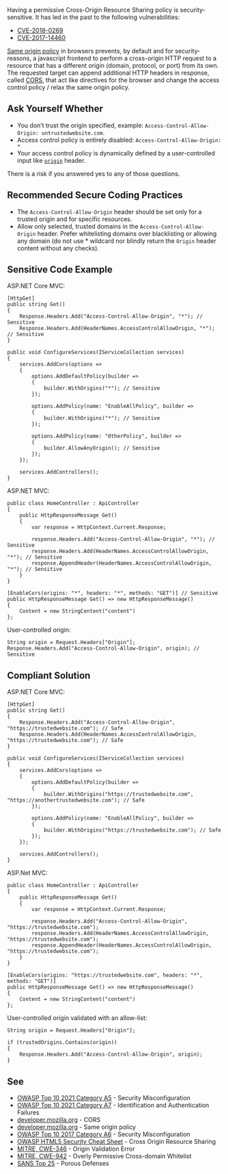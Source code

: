 Having a permissive Cross-Origin Resource Sharing policy is security-sensitive. It has led in the past to the following vulnerabilities:
 
- [CVE-2018-0269](http://cve.mitre.org/cgi-bin/cvename.cgi?name=CVE-2018-0269)
- [CVE-2017-14460](http://cve.mitre.org/cgi-bin/cvename.cgi?name=CVE-2017-14460)

[Same origin policy](https://developer.mozilla.org/en-US/docs/Web/Security/Same-origin_policy) in browsers prevents, by default and for security-reasons, a javascript frontend to perform a cross-origin HTTP request to a resource that has a different origin (domain, protocol, or port) from its own. The requested target can append additional HTTP headers in response, called [CORS](https://developer.mozilla.org/en-US/docs/Web/HTTP/CORS), that act like directives for the browser and change the access control policy / relax the same origin policy.
 
## Ask Yourself Whether

- You don’t trust the origin specified, example: `Access-Control-Allow-Origin: untrustedwebsite.com`.
- Access control policy is entirely disabled: `Access-Control-Allow-Origin: *`
- Your access control policy is dynamically defined by a user-controlled input like [`origin`](https://developer.mozilla.org/en-US/docs/Web/HTTP/Headers/Origin) header.

There is a risk if you answered yes to any of those questions.
 
## Recommended Secure Coding Practices

- The `Access-Control-Allow-Origin` header should be set only for a trusted origin and for specific resources.
- Allow only selected, trusted domains in the `Access-Control-Allow-Origin` header. Prefer whitelisting domains over blacklisting or
  allowing any domain (do not use \* wildcard nor blindly return the `Origin` header content without any checks).

## Sensitive Code Example
 
ASP.NET Core MVC:

    [HttpGet]
    public string Get()
    {
        Response.Headers.Add("Access-Control-Allow-Origin", "*"); // Sensitive
        Response.Headers.Add(HeaderNames.AccessControlAllowOrigin, "*"); // Sensitive
    }

    public void ConfigureServices(IServiceCollection services)
    {
        services.AddCors(options =>
        {
            options.AddDefaultPolicy(builder =>
            {
                builder.WithOrigins("*"); // Sensitive
            });
    
            options.AddPolicy(name: "EnableAllPolicy", builder =>
            {
                builder.WithOrigins("*"); // Sensitive
            });
    
            options.AddPolicy(name: "OtherPolicy", builder =>
            {
                builder.AllowAnyOrigin(); // Sensitive
            });
        });
    
        services.AddControllers();
    }

ASP.NET MVC:

    public class HomeController : ApiController
    {
        public HttpResponseMessage Get()
        {
            var response = HttpContext.Current.Response;
    
            response.Headers.Add("Access-Control-Allow-Origin", "*"); // Sensitive
            response.Headers.Add(HeaderNames.AccessControlAllowOrigin, "*"); // Sensitive
            response.AppendHeader(HeaderNames.AccessControlAllowOrigin, "*"); // Sensitive
        }
    }

    [EnableCors(origins: "*", headers: "*", methods: "GET")] // Sensitive
    public HttpResponseMessage Get() => new HttpResponseMessage()
    {
        Content = new StringContent("content")
    };

User-controlled origin:

    String origin = Request.Headers["Origin"];
    Response.Headers.Add("Access-Control-Allow-Origin", origin); // Sensitive

## Compliant Solution
 
ASP.NET Core MVC:

    [HttpGet]
    public string Get()
    {
        Response.Headers.Add("Access-Control-Allow-Origin", "https://trustedwebsite.com"); // Safe
        Response.Headers.Add(HeaderNames.AccessControlAllowOrigin, "https://trustedwebsite.com"); // Safe
    }

    public void ConfigureServices(IServiceCollection services)
    {
        services.AddCors(options =>
        {
            options.AddDefaultPolicy(builder =>
            {
                builder.WithOrigins("https://trustedwebsite.com", "https://anothertrustedwebsite.com"); // Safe
            });
    
            options.AddPolicy(name: "EnableAllPolicy", builder =>
            {
                builder.WithOrigins("https://trustedwebsite.com"); // Safe
            });
        });
    
        services.AddControllers();
    }

ASP.Net MVC:

    public class HomeController : ApiController
    {
        public HttpResponseMessage Get()
        {
            var response = HttpContext.Current.Response;
    
            response.Headers.Add("Access-Control-Allow-Origin", "https://trustedwebsite.com");
            response.Headers.Add(HeaderNames.AccessControlAllowOrigin, "https://trustedwebsite.com");
            response.AppendHeader(HeaderNames.AccessControlAllowOrigin, "https://trustedwebsite.com");
        }
    }

    [EnableCors(origins: "https://trustedwebsite.com", headers: "*", methods: "GET")]
    public HttpResponseMessage Get() => new HttpResponseMessage()
    {
        Content = new StringContent("content")
    };

User-controlled origin validated with an allow-list:

    String origin = Request.Headers["Origin"];
    
    if (trustedOrigins.Contains(origin))
    {
        Response.Headers.Add("Access-Control-Allow-Origin", origin);
    }

## See

- [OWASP Top 10 2021 Category A5](https://owasp.org/Top10/A05_2021-Security_Misconfiguration/) - Security Misconfiguration
- [OWASP Top 10 2021 Category A7](https://owasp.org/Top10/A07_2021-Identification_and_Authentication_Failures/) - Identification and
  Authentication Failures
- [developer.mozilla.org](https://developer.mozilla.org/en-US/docs/Web/HTTP/CORS) - CORS
- [developer.mozilla.org](https://developer.mozilla.org/en-US/docs/Web/Security/Same-origin_policy) - Same origin policy
- [OWASP Top 10 2017 Category A6](https://www.owasp.org/index.php/Top_10-2017_A6-Security_Misconfiguration) - Security
  Misconfiguration
- [OWASP HTML5 Security Cheat Sheet](https://www.owasp.org/index.php/HTML5_Security_Cheat_Sheet#Cross_Origin_Resource_Sharing) - Cross
  Origin Resource Sharing
- [MITRE, CWE-346](https://cwe.mitre.org/data/definitions/346) - Origin Validation Error
- [MITRE, CWE-942](https://cwe.mitre.org/data/definitions/942) - Overly Permissive Cross-domain Whitelist
- [SANS Top 25](https://www.sans.org/top25-software-errors/#cat3) - Porous Defenses